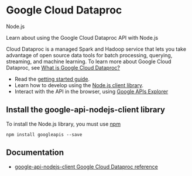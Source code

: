 # Google Cloud Dataproc
Node.js

Learn about using the Google Cloud Dataproc API with Node.js

Cloud Dataproc is a managed Spark and Hadoop service that lets you take advantage of open source data tools for batch processing, querying, streaming, and machine learning. To learn more about Google Cloud Dataproc, see [What is Google Cloud Dataproc?](https://cloud.google.com/dataproc/overview)

* Read the [getting started guide](https://cloud.google.com/dataproc/setup-project).
* Learn how to develop using the [Node.js client library](https://github.com/google/google-api-nodejs-client).
* Interact with the API in the browser, using [Google APIs Explorer](https://developers.google.com/apis-explorer/#p/dataproc/v1/)

## Install the google-api-nodejs-client library
To install the Node.js library, you must use [npm](https://www.npmjs.com/)

```
npm install googleapis --save
```

## Documentation
* [google-api-nodejs-client Google Cloud Dataproc reference](http://google.github.io/google-api-nodejs-client/4.0.0/index.html)